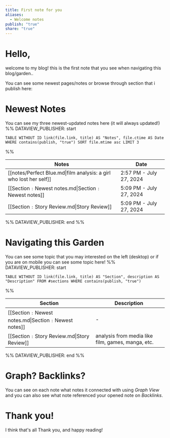```yaml
---
title: First note for you
aliases:
  - Welcome notes
publish: "true"
share: "true"
---
```

# Hello, 
welcome to my blog!
this is the first note that you see when navigating this blog/garden..

You can see some newest pages/notes or browse through section that i publish here:

# Newest Notes
You can see my three newest-updated notes here (it will always updated!)
%% DATAVIEW_PUBLISHER: start
```dataview
TABLE WITHOUT ID link(file.link, title) AS "Notes", file.ctime AS Date WHERE contains(publish, "true") SORT file.mtime asc LIMIT 3
```
%%

| Notes                                                              | Date                    |
| ------------------------------------------------------------------ | ----------------------- |
| [[notes/Perfect Blue.md\|film analysis: a girl who lost her self]] | 2:57 PM - July 27, 2024 |
| [[Section﹕Newest notes.md\|Section﹕Newest notes]]                  | 5:09 PM - July 27, 2024 |
| [[Section﹕Story Review.md\|Story Review]]                          | 5:09 PM - July 27, 2024 |

%% DATAVIEW_PUBLISHER: end %%
# Navigating this Garden
You can see some topic that you may interested on the left (desktop) or if you are on mobile you can see some topic here!
%% DATAVIEW_PUBLISHER: start
```dataview
TABLE WITHOUT ID link(file.link, title) AS "Section", description AS "Description" FROM #sections WHERE contains(publish, "true") 
```
%%

| Section                                           | Description                                       |
| ------------------------------------------------- | ------------------------------------------------- |
| [[Section﹕Newest notes.md\|Section﹕Newest notes]] | \-                                                |
| [[Section﹕Story Review.md\|Story Review]]         | analysis from media like film, games, manga, etc. |

%% DATAVIEW_PUBLISHER: end %%


# Graph? Backlinks?
You can see on each note what notes it connected with using *Graph View* and you can also see what note referenced your opened note on *Backlinks*.

# Thank you!
I think that's all
Thank you, and happy reading!